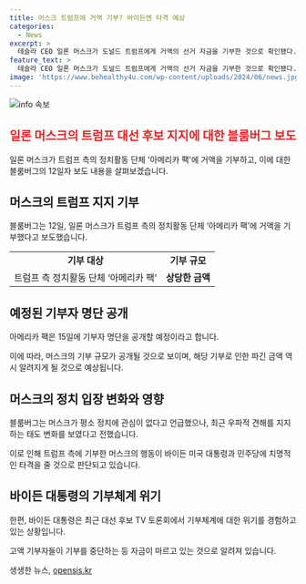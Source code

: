 ```yaml
---
title: 머스크 트럼프에 거액 기부? 바이든엔 타격 예상
categories:
  - News
excerpt: >
  테슬라 CEO 일론 머스크가 도널드 트럼프에게 거액의 선거 자금을 기부한 것으로 확인됐다. 이에 따라 머스크의 우파적 견해 지지가 눈에 띄고 있는데, 이는 미국 대선에 큰 영향을 미칠 것으로 보인다. 특히, 머스크의 소셜미디어 행보와 함께 바이든 대통령의 기부줄이 문제 등이 함께 언급되며 머스크의 행보가 미국 정치에 어떠한 영향을 미칠지에 대한 호기심이 고조되고 있다. 
feature_text: >
  테슬라 CEO 일론 머스크가 도널드 트럼프에게 거액의 선거 자금을 기부한 것으로 확인됐다. 이에 따라 머스크의 우파적 견해 지지가 눈에 띄고 있는데, 이는 미국 대선에 큰 영향을 미칠 것으로 보인다. 특히, 머스크의 소셜미디어 행보와 함께 바이든 대통령의 기부줄이 문제 등이 함께 언급되며 머스크의 행보가 미국 정치에 어떠한 영향을 미칠지에 대한 호기심이 고조되고 있다. 
image: 'https://www.behealthy4u.com/wp-content/uploads/2024/06/news.jpg'
---
```


<p><img src="https://www.behealthy4u.com/wp-content/uploads/2024/06/news.jpg" alt="info 속보" /></p>

<h2><b><span style="color: #ee2323;">일론 머스크의 트럼프 대선 후보 지지에 대한 블룸버그 보도</span></b></h2>

<p data-ke-size="size16">일론 머스크가 트럼프 측의 정치활동 단체 '아메리카 팩'에 거액을 기부하고, 이에 대한 블룸버그의 12일자 보도 내용을 살펴보겠습니다.</p>

<h2><b>머스크의 트럼프 지지 기부</b></h2>

<p data-ke-size="size16">블룸버그는 12일, 일론 머스크가 트럼프 측의 정치활동 단체 ‘아메리카 팩’에 거액을 기부했다고 보도했습니다.</p>

<table>
<tbody>
<tr>
<td style="text-align: center; height: 17px;"><b>기부 대상</b></td>
<td style="text-align: center; height: 17px;"><b>기부 규모</b></td>
</tr>
<tr>
<td style="text-align: center; height: 17px;">트럼프 측 정치활동 단체 ‘아메리카 팩’</td>
<td style="text-align: center; height: 17px;"><b>상당한 금액</b></td>
</tr>
</tbody>
</table>

<h2><b>예정된 기부자 명단 공개</b></h2>

<p data-ke-size="size16">아메리카 팩은 15일에 기부자 명단을 공개할 예정이라고 합니다.</p>

<p data-ke-size="size16">이에 따라, 머스크의 기부 규모가 공개될 것으로 보이며, 해당 기부로 인한 파긴 금액 역시 알려지게 될 것으로 예상됩니다.</p>

<h2><b>머스크의 정치 입장 변화와 영향</b></h2>

<p data-ke-size="size16">블룸버그는 머스크가 평소 정치에 관심이 없다고 언급했으나, 최근 우파적 견해를 지지하는 태도 변화를 보였다고 전했습니다.</p>

<p data-ke-size="size16">이로 인해 트럼프 측에 기부한 머스크의 행동이 바이든 미국 대통령과 민주당에 치명적인 타격을 줄 것으로 판단되고 있습니다.</p>

<h2><b>바이든 대통령의 기부체계 위기</b></h2>

<p data-ke-size="size16">한편, 바이든 대통령은 최근 대선 후보 TV 토론회에서 기부체계에 대한 위기를 경험하고 있는 상황입니다.</p>

<p data-ke-size="size16">고액 기부자들이 기부를 중단하는 등 자금이 마르고 있는 것으로 알려져 있습니다.</p>

<p data-ke-size="size16"></p>
생생한 뉴스, <a href="https://opensis.kr" rel="dofollow">opensis.kr</a>


